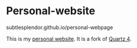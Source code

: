 # Personal-website

subtlesplendor.github.io/personal-webpage

This is my [personal website](https://subtlesplendor.github.io/personal-webpage). It is a fork of [Quartz 4](https://github.com/jackyzha0/quartz/).
